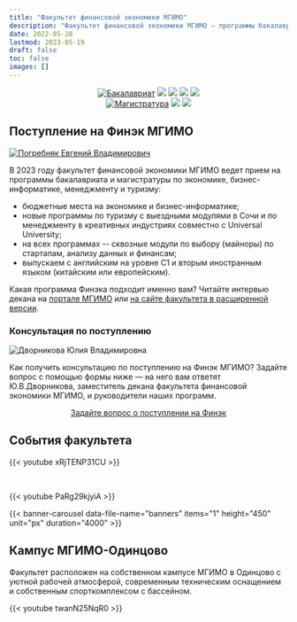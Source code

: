 ```yaml
---
title: "Факультет финансовой экономики МГИМО"
description: "Факультет финансовой экономики МГИМО — программы бакалавриата и магистратуры по экономике, бизнес-информатике и туризму на кампусе в Одинцово."
date: 2022-05-28
lastmod: 2023-05-19
draft: false
toc: false
images: []
---
```


[econ]: /program/undergrad/economics
[itmb]: /program/undergrad/itmb
[mgt]: /program/undergrad/management
[tourism]: /program/undergrad/tourism
[ai]: https://ai.mgimo.ru
[digital]: /program/masters/digital-finance

<!-- Перенаправить сюда digital finance. -->

[bac-badge]: https://img.shields.io/badge/-Бакалавриат-2892D7
[mag-badge]: https://img.shields.io/badge/-Магистратура-1EB3A1
[econ-badge]: https://img.shields.io/badge/Экономика-ФЭТ-2892D7
[mgt-badge]: https://img.shields.io/badge/Менеджмент-МКИ-2892D7
[bi-badge]: https://img.shields.io/badge/Бизнес--информатика-ИТМБ-2892D7
[t-badge]: https://img.shields.io/badge/Туризм-ТиГ-2892D7
[econ-badge-mag]: https://img.shields.io/badge/Экономика-Цифровые_финансы-1EB3A1
[bi-badge-mag]: https://img.shields.io/badge/Бизнес--информатика-Искусственный_интеллект-1EB3A1

<center>

[![Бакалавриат][bac-badge]](program/undergrad/)
[![][econ-badge]][econ]
[![][bi-badge]][itmb]
[![][mgt-badge]][mgt]
[![][t-badge]][tourism]  
[![Магистратура][mag-badge]](program/masters/)
[![][econ-badge-mag]][digital]
[![][bi-badge-mag]][ai]

</center>

## Поступление на Финэк МГИМО

<a href="https://mgimo.ru/people/pogrebnyak/" class="float-left mr-3 pt-2">
<img
    src="/images/person/epogrebnyak2.jpg"
    alt="Погребняк Евгений Владимирович"
    title="Погребняк Евгений Владимирович"
    class="rounded-photo"
/>
</a>

В 2023 году факультет финансовой экономики МГИМО ведет прием на программы бакалавриата и магистратуры по экономике, бизнес-информатике, менеджменту и туризму:

- бюджетные места на экономике и бизнес-информатике;
- новые программы по туризму c выездными модулями в Сочи и по менеджменту в креативных индустриях совместно с Universal University;
- на всех программах -- сквозные модули по выбору (майноры) по стартапам, анализу данных и финансам;
- выпускаем с английским на уровне С1 и вторым иностранным языком (китайским или европейским).

Какая программа Финэка подходит именно вам? Читайте интервью декана на [портале МГИМО](https://mgimo.ru/about/news/main/finec-2022/) или [на сайте факультета в расширенной версии](about/interview).

### Консультация по поступлению

<div class="float-left mr-3 pt-2">
<img
    src="/images/person/dvornikova2.jpg"
    alt="Дворникова Юлия Владимировна"
    title="Дворникова Юлия Владимировна"
    class="rounded-photo"
/>
</div>

Как получить консультацию по поступлению на Финэк МГИМО? Задайте вопрос с помощью формы ниже —
на него вам ответят Ю.В.Дворникова, заместитель декана факультета финансовой экономики МГИМО,
и руководители наших программ.

<div align="center">

<a class="btn btn-primary btn-lg px-4 mb-2"  href="https://forms.gle/tRBb3VAGNyV53uAv5" role="button">Задайте вопрос о поступлении на Финэк</a>

</div>

## События факультета

{{< youtube xRjTENP31CU >}}

<p>&nbsp;</p>
{{< youtube PaRg29kjyiA >}}

<!-- Файлы:

/data/banners.yaml
/images/index-banners/*

-->

{{< banner-carousel data-file-name="banners" items="1" height="450" unit="px" duration="4000" >}}

## Кампус МГИМО-Одинцово

Факультет расположен на собственном кампусе МГИМО в Одинцово
с уютной рабочей атмосферой, современным техническим оснащением
и собственным спорткомплексом с бассейном.

{{< youtube twanN25NqR0 >}}

